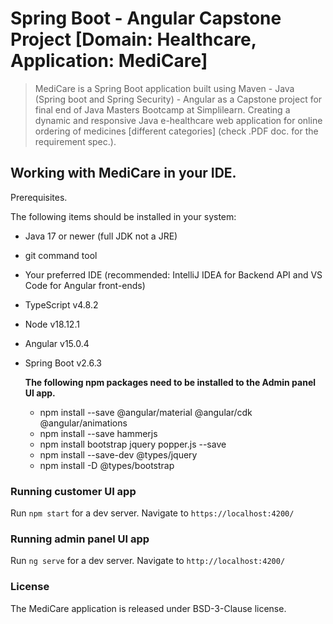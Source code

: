 # Spring Boot - Angular Capstone Project [Domain: Healthcare, Application: MediCare]

> MediCare is a Spring Boot application built using Maven - Java (Spring boot and Spring Security) - Angular as a Capstone project for final end of Java Masters Bootcamp at Simplilearn.
Creating a dynamic and responsive Java e-healthcare web application for online ordering of medicines [different categories]
(check .PDF doc. for the requirement spec.).

## Working with MediCare in your IDE.

Prerequisites.

The following items should be installed in your system:

+ Java 17 or newer (full JDK not a JRE)
+ git command tool
+ Your preferred IDE (recommended: IntelliJ IDEA for Backend API and VS Code for Angular front-ends)
+ TypeScript v4.8.2
+ Node v18.12.1
+ Angular v15.0.4
+ Spring Boot v2.6.3

  **The following npm packages need to be installed to the Admin panel UI app.**
	- npm install --save @angular/material @angular/cdk @angular/animations
	- npm install --save hammerjs
	- npm install bootstrap jquery popper.js --save
	- npm install --save-dev @types/jquery
	- npm install -D @types/bootstrap

### Running customer UI app
Run `npm start` for a dev server. Navigate to `https://localhost:4200/`

### Running admin panel UI app
Run `ng serve` for a dev server. Navigate to `http://localhost:4200/`


### License

The MediCare application is released under BSD-3-Clause license.




